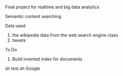 Final project for realtime and big data analytics


Semantic content searching

Data used
1. the wikipedia data from the web search engine class
2. tweets 

To Do
1. Build inverted index for documents

sh test.sh Google
